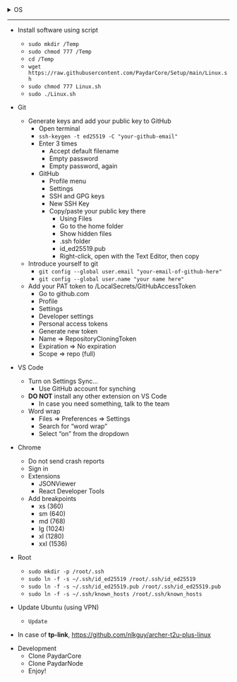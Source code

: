 <details>
  <summary>OS</summary>
  

- Ubuntu
  - Only 22.04 LTS
  - Only from ubunto.com
  - Bootable image
    - If you're on Windows, X
    - If you're on Linux, only using [balenaEtcher](https://ubuntu.com/tutorials/install-ubuntu-desktop#3-create-a-bootable-usb-stick)
  - Boot
  - Choose **Install Ubuntu**
    - Select English (US)
  - Keyboard layout
    - Enlish (US)
  - DO NOT Connect to WiFi
    - Reason: faster installation and async update after installation
  - Minimal installation
    - Make sure no box is selected
  - Erase disk and install Ubuntu
    - Always be ready to lose your machine
    - Advanced features
      - None
  - Press **Install Now**
    - Press **Continue**
  - Where are you?
    - Choose Tehran
    - Press **Continue**
  - Computer name
    - PaydarYourNamePc or PaydarYourNameLaptop
    - Set password to 100 (you will be asked for it frequently)
    - **DO NOT** choose *Log in automatically*
    - **CHOOSE** *Require my password to login*
  - Wait for installation
  - **DO NOT** add your account to Ubuntu (Google or any other account)
  - **DO NOT** help Ubuntu
    - Select **No, don't send system info**
  - Privacy off
  - Click **Done**
  - Connect to WiFi
  
</details>

---

- Install software using script
  - `sudo mkdir /Temp`
  - `sudo chmod 777 /Temp`
  - `cd /Temp`
  - `wget https://raw.githubusercontent.com/PaydarCore/Setup/main/Linux.sh`
  - `sudo chmod 777 Linux.sh`
  - `sudo ./Linux.sh`

- Git 
  - Generate keys and add your public key to GitHub 
    - Open terminal 
    - `ssh-keygen -t ed25519 -C "your-github-email"`
    - Enter 3 times 
      - Accept default filename 
      - Empty password 
      - Empty password, again 
    - GitHub 
      - Profile menu
      - Settings 
      - SSH and GPG keys 
      - New SSH Key 
      - Copy/paste your public key there 
        - Using Files 
        - Go to the home folder 
        - Show hidden files 
        - .ssh folder 
        - id_ed25519.pub 
        - Right-click, open with the Text Editor, then copy 
  - Introduce yourself to git 
    - `git config --global user.email "your-email-of-github-here"` 
    - `git config --global user.name "your name here"`
  - Add your PAT token to /LocalSecrets/GitHubAccessToken
    - Go to github.com
    - Profile
    - Settings
    - Developer settings
    - Personal access tokens
    - Generate new token
    - Name => RepositoryCloningToken
    - Expiration => No expiration
    - Scope => repo (full)

- VS Code
  - Turn on Settings Sync...
    - Use GitHub account for synching
  - **DO NOT** install any other extension on VS Code
    - In case you need something, talk to the team
  - Word wrap
    - Files => Preferences => Settings
    - Search for “word wrap”
    - Select “on” from the dropdown

- Chrome
  - Do not send crash reports
  - Sign in
  - Extensions
    - JSONViewer
    - React Developer Tools
  - Add breakpoints
    - xs (360)
    - sm (640)
    - md (768)
    - lg (1024)
    - xl (1280)
    - xxl (1536)

- Root
  - `sudo mkdir -p /root/.ssh`
  - `sudo ln -f -s ~/.ssh/id_ed25519 /root/.ssh/id_ed25519`
  - `sudo ln -f -s ~/.ssh/id_ed25519.pub /root/.ssh/id_ed25519.pub`
  - `sudo ln -f -s ~/.ssh/known_hosts /root/.ssh/known_hosts`

- Update Ubuntu (using VPN)
  - `Update`

- In case of **tp-link**, https://github.com/nlkguy/archer-t2u-plus-linux
  
* Development
  - Clone PaydarCore
  - Clone PaydarNode
  - Enjoy!
